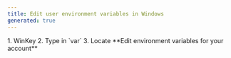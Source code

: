```yaml
---
title: Edit user environment variables in Windows
generated: true
---
```


<div markdown="1" class="ans">
1. <key>WinKey</key>
2. Type in `var`
3. Locate **Edit environment variables for your account**
</div>
